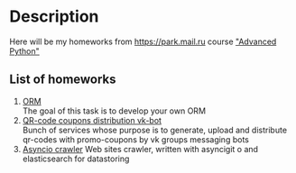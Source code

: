 # Description

Here will be my homeworks from <https://park.mail.ru> course ["Advanced Python"](https://park.mail.ru/curriculum/program/discipline/780/)

## List of homeworks

1. [ORM](/hw_1_orm)  
The goal of this task is to develop your own ORM
2. [QR-code coupons distribution vk-bot](/hw_2_qrcode_bot)  
Bunch of services whose purpose is to generate, upload and distribute qr-codes with promo-coupons by vk groups messaging bots
3. [Asyncio crawler](/hw_3_aio_web_crawler)
Web sites crawler, written with asyncigit o and elasticsearch for datastoring

